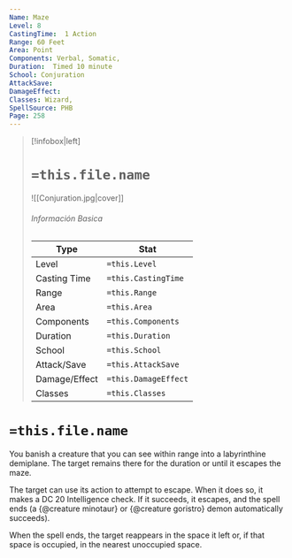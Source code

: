```yaml
---
Name: Maze
Level: 8
CastingTime:  1 Action 
Range: 60 Feet
Area: Point
Components: Verbal, Somatic, 
Duration:  Timed 10 minute
School: Conjuration
AttackSave: 
DamageEffect: 
Classes: Wizard, 
SpellSource: PHB
Page: 258
---
```


>[!infobox|left]
># `=this.file.name`
>![[Conjuration.jpg|cover]]
> ###### Información Basica
> Type |  Stat |
> ---|---|
> Level | `=this.Level` |
> Casting Time | `=this.CastingTime` |
> Range | `=this.Range` |
> Area | `=this.Area` |
> Components | `=this.Components` |
> Duration | `=this.Duration` |
> School | `=this.School` |
> Attack/Save | `=this.AttackSave` |
> Damage/Effect | `=this.DamageEffect` |
> Classes | `=this.Classes` |

# `=this.file.name`
You banish a creature that you can see within range into a labyrinthine demiplane. The target remains there for the duration or until it escapes the maze.

The target can use its action to attempt to escape. When it does so, it makes a DC 20 Intelligence check. If it succeeds, it escapes, and the spell ends (a {@creature minotaur} or {@creature goristro} demon automatically succeeds).

When the spell ends, the target reappears in the space it left or, if that space is occupied, in the nearest unoccupied space.



 


 


 


